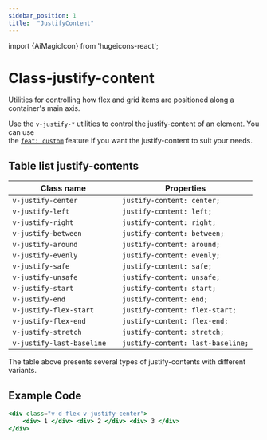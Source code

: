```yaml
---
sidebar_position: 1
title:  "JustifyContent"
---
```


import {AiMagicIcon} from 'hugeicons-react';

# Class-justify-content <AiMagicIcon className='icon' />

Utilities for controlling how flex and grid items are positioned along a container's main axis.

Use the `v-justify-*` utilities to control the justify-content of an element.
You can use <br /> the [`feat: custom`](/docs/Core-Features/V-custom.md) feature if you want the justify-content to suit your needs.

## Table list justify-contents

| Class name  | Properties |
|---------------------|-------------------|
| `v-justify-center			`      | `justify-content: center;` | 
| `v-justify-left			`      | `justify-content: left;` | 
| `v-justify-right			`      | `justify-content: right;` | 
| `v-justify-between		`      | `justify-content: between;` | 
| `v-justify-around			`      | `justify-content: around;` | 
| `v-justify-evenly			`      | `justify-content: evenly;` | 
| `v-justify-safe			`      | `justify-content: safe;` | 
| `v-justify-unsafe			`      | `justify-content: unsafe;` | 
| `v-justify-start			`      | `justify-content: start;` | 
| `v-justify-end			`      | `justify-content: end;` | 
| `v-justify-flex-start		`      | `justify-content: flex-start;` | 
| `v-justify-flex-end		`      | `justify-content: flex-end;` | 
| `v-justify-stretch		`      | `justify-content: stretch;` | 
| `v-justify-last-baseline	`      | `justify-content: last-baseline;` | 

The table above presents several types of justify-contents with different variants.

## Example Code
``` jsx title="index.html"
<div class="v-d-flex v-justify-center">
    <div> 1 </div> <div> 2 </div> <div> 3 </div>
</div>
```